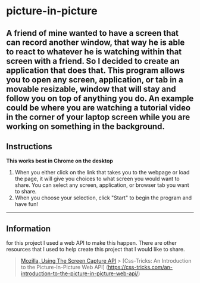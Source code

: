 # picture-in-picture
A friend of mine wanted to have a screen that can record another window, that way he is able to react to whatever he is watching within that screen with a friend. So I decided to create an application that does that. This program allows you to open any screen, application, or tab in a movable resizable, window that will stay and follow you on top of anything you do. An example could be where you are watching a tutorial video in the corner of your laptop screen while you are working on something in the background.
---
## Instructions
**This works best in Chrome on the desktop**
1. When you either click on the link that takes you to the webpage or load the page, it will give you choices to what screen you would want to share. You can select any screen, application, or browser tab you want to share.
2. When you choose your selection, click "Start" to begin the program and have fun!
---
## Information
for this project I used a web API to make this happen. There are other resources that I used to help create this project that I would like to share.
> [Mozilla, Using The Screen Capture API](https://developer.mozilla.org/en-US/docs/Web/API/Screen_Capture_API/Using_Screen_Capture) > [Css-Tricks: An Introduction to the Picture-In-Picture Web API] (https://css-tricks.com/an-introduction-to-the-picture-in-picture-web-api/)
